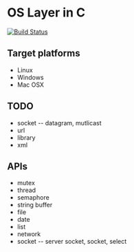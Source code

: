 # OS Layer in C

[![Build Status](https://travis-ci.org/bjtj/osl-c.svg?branch=master)](https://travis-ci.org/bjtj/osl-c)

## Target platforms

* Linux
* Windows
* Mac OSX

## TODO

* socket -- datagram, mutlicast
* url
* library
* xml

## APIs

* mutex
* thread
* semaphore
* string buffer
* file
* date
* list
* network
* socket -- server socket, socket, select
